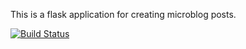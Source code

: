 This is a flask application for creating microblog posts.

[![Build Status](https://travis-ci.org/jbrengman/flask-microblog.png?branch=master)](https://travis-ci.org/jbrengman/flask-microblog)